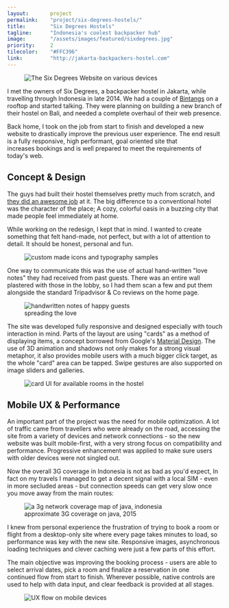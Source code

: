 ```yaml
---
layout:       project
permalink:    "project/six-degrees-hostels/"
title:        "Six Degrees Hostels"
tagline:      "Indonesia's coolest backpacker hub"
image:        "/assets/images/featured/sixdegrees.jpg"
priority:     2
tilecolor:    "#FFC396"
link:         "http://jakarta-backpackers-hostel.com"
---
```


<figure class="extend">
  <img 
    src="images/sixdegrees-case-view.jpg" 
    alt="The Six Degrees Website on various devices"
  >
</figure>

I met the owners of Six Degrees, a backpacker hostel in Jakarta, while travelling through Indonesia in late 2014. We had a couple of [Bintangs](http://en.wikipedia.org/wiki/Bintang_Beer) on a rooftop and started talking. They were planning on building a new branch of their hostel on Bali, and needed a complete overhaul of their web presence.

Back home, I took on the job from start to finish and developed a new website to drastically improve the previous user experience. The end result is a fully responsive, high performant, goal oriented site that increases bookings and is well prepared to meet the requirements of today's web.

## Concept &amp; Design

The guys had built their hostel themselves pretty much from scratch, and [they did an awesome job](https://www.tripadvisor.co.uk/Hotel_Review-g294229-d2416980-Reviews-Six_Degrees-Jakarta_Java.html) at it. The big difference to a conventional hotel was the character of the place; A cozy, colorful oasis in a buzzing city that made people feel immediately at home.

While working on the redesign, I kept that in mind. I wanted to create something that felt hand-made, not perfect, but with a lot of attention to detail. It should be honest, personal and fun.

<figure class="extend">
  <img 
    src="images/sixdegrees-type-icons.jpg" 
    alt="custom made icons and typography samples"
  >
</figure>

One way to communicate this was the use of actual hand-written "love notes" they had received from past guests. There was an entire wall plastered with those in the lobby, so I had them scan a few and put them alongside the standard Tripadvisor &amp; Co reviews on the home page.

<figure class="extend">
  <img 
    src="images/sixdegrees-reviews.jpg" 
    alt="handwritten notes of happy guests"
  >
  <figcaption>spreading the love</figcaption>
</figure>

The site was developed fully responsive and designed especially with touch interaction in mind. Parts of the layout are using "cards" as a method of displaying items, a concept borrowed from Google's [Material Design](http://www.google.com/design/spec/components/cards.html). The use of 3D animation and shadows not only makes for a strong visual metaphor, it also provides mobile users with a much bigger click target, as the whole "card" area can be tapped. Swipe gestures are also supported on image sliders and galleries.

<figure class="extend">
  <img 
    src="images/sixdegrees-room-cards.jpg" 
    alt="card UI for available rooms in the hostel"
  >
</figure>

## Mobile UX &amp; Performance

An important part of the project was the need for mobile optimization. A lot of traffic came from travellers who were already on the road, accessing the site from a variety of devices and network connections - so the new website was built mobile-first, with a very strong focus on compatibility and performance. Progressive enhancement was applied to make sure users with older devices were not singled out.

Now the overall 3G coverage in Indonesia is not as bad as you'd expect, In fact on my travels I managed to get a decent signal with a local SIM - even in more secluded areas - but connection speeds can get very slow once you move away from the main routes:

<figure class="extend">
  <img 
    src="images/coverage-map.jpg" 
    alt="a 3g network coverage map of java, indonesia"
  >
  <figcaption>approximate 3G coverage on java, 2015</figcaption>
</figure>

I knew from personal experience the frustration of trying to book a room or flight from a desktop-only site where every page takes minutes to load, so performance was key with the new site. Responsive images, asynchronous loading techniques and clever caching were just a few parts of this effort.

The main objective was improving the booking process - users are able to select arrival dates, pick a room and finalize a reservation in one continued flow from start to finish. Wherever possible, native controls are used to help with data input, and clear feedback is provided at all stages.

<figure class="extend">
  <img 
    src="images/sixdegrees-mobile-view.jpg" 
    alt="UX flow on mobile devices"
  >
</figure>
